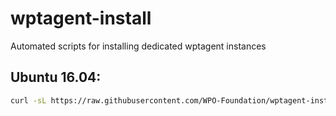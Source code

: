 # wptagent-install
Automated scripts for installing dedicated wptagent instances

## Ubuntu 16.04:

```bash
curl -sL https://raw.githubusercontent.com/WPO-Foundation/wptagent-install/master/ubuntu.sh | bash -
```
